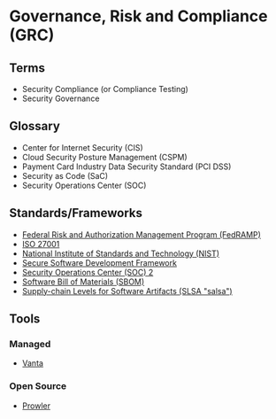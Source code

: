 # Governance, Risk and Compliance (GRC)

<!--
https://app.pluralsight.com/library/courses/security-compliance-big-picture/table-of-contents
-->

## Terms

- Security Compliance (or Compliance Testing)
- Security Governance

## Glossary

- Center for Internet Security (CIS)
- Cloud Security Posture Management (CSPM)
- Payment Card Industry Data Security Standard (PCI DSS)
- Security as Code (SaC)
- Security Operations Center (SOC)

## Standards/Frameworks

- [Federal Risk and Authorization Management Program (FedRAMP)](/cyber-security/governance-risk-compliance/fedramp.md)
- [ISO 27001](/cyber-security/governance-risk-compliance/iso-27000.md)
- [National Institute of Standards and Technology (NIST)](/cyber-security/governance-risk-compliance/nist.md)
- [Secure Software Development Framework](/cyber-security/governance-risk-compliance/ssdf.md)
- [Security Operations Center (SOC) 2](/cyber-security/soc.md)
- [Software Bill of Materials (SBOM)](/cyber-security/governance-risk-compliance/sbom.md)
- [Supply-chain Levels for Software Artifacts (SLSA "salsa")](/cyber-security/governance-risk-compliance/slsa.md)

## Tools

### Managed

- [Vanta](https://vanta.com)

### Open Source

- [Prowler](/prowler.md)

<!--
Wazuh
ZeusCloud
prowler

https://github.com/aquasecurity/chain-bench
https://github.com/bmarsh9/gapps
-->

